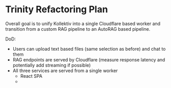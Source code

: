 # Trinity Refactoring Plan

Overall goal is to unify Kollektiv into a single Cloudflare based worker and transition from a
custom RAG pipeline to an AutoRAG based pipeline.

DoD:

- Users can upload text based files (same selection as before) and chat to them
- RAG endpoints are served by Cloudflare (measure response latency and potentially add streaming
  if possible)
- All three services are served from a single worker
    - React SPA
    - 